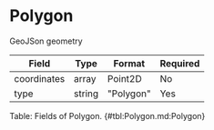 <!--
    ATTENTION: This file was generated via gradle!
               Do NOT manually edit this file! Any such changes will be overwritten!
-->

# Polygon

GeoJSon geometry

| Field | Type | Format | Required |
|-------|---|--------|---|
| coordinates | array | Point2D | No |
| type | string | "Polygon" | Yes |

Table: Fields of Polygon. {#tbl:Polygon.md:Polygon}
